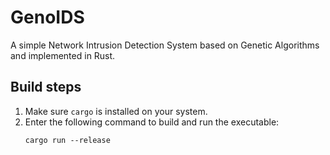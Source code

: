 # GenoIDS

A simple Network Intrusion Detection System based on Genetic Algorithms and implemented in Rust.

## Build steps
1. Make sure ```cargo``` is installed on your system.
2. Enter the following command to build and run the executable:  
   ```
   cargo run --release
   ```